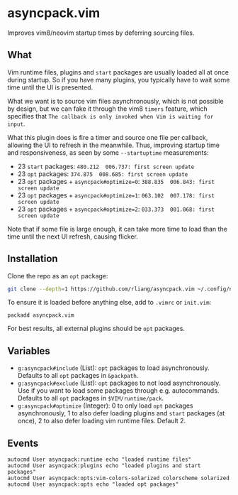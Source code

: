 # asyncpack.vim
Improves vim8/neovim startup times by deferring sourcing files.

## What
Vim runtime files, plugins and `start` packages are usually loaded all at once
during startup. So if you have many plugins, you typically have to wait some
time until the UI is presented.

What we want is to source vim files asynchronously, which is not possible by
design, but we can fake it through the vim8 `timers` feature, which specifies
that `The callback is only invoked when Vim is waiting for input`.

What this plugin does is fire a timer and source one file per callback,
allowing the UI to refresh in the meanwhile. Thus, improving startup time and
responsiveness, as seen by some `--startuptime` measurements:

* 23 `start` packages: `480.212  006.737: first screen update`
* 23 `opt` packages: `374.875  008.685: first screen update`
* 23 `opt` packages + `asyncpack#optimize=0`: `388.835  006.843: first screen update`
* 23 `opt` packages + `asyncpack#optimize=1`: `063.102  007.178: first screen update`
* 23 `opt` packages + `asyncpack#optimize=2`: `033.373  001.068: first screen update`

Note that if some file is large enough, it can take more time to load than the
time until the next UI refresh, causing flicker.

## Installation
Clone the repo as an `opt` package:
```sh
git clone --depth=1 https://github.com/rliang/asyncpack.vim ~/.config/nvim/pack/foo/opt/asyncpack.vim`
```

To ensure it is loaded before anything else, add to `.vimrc` or `init.vim`:
```vim
packadd asyncpack.vim
```

For best results, all external plugins should be `opt` packages.

## Variables
* `g:asyncpack#include` (List): `opt` packages to load asynchronously.
  Defaults to all `opt` packages in `&packpath`.
* `g:asyncpack#exclude` (List): `opt` packages to not load asynchronously.
  Use if you want to load some packages through e.g. autocommands.
  Defaults to all `opt` packages in `$VIM/runtime/pack`.
* `g:asyncpack#optimize` (Integer): 0 to only load `opt` packages asynchronously,
  1 to also defer loading plugins and `start` packages (at once),
  2 to also defer loading vim runtime files.
  Default 2.

## Events

```vim
autocmd User asyncpack:runtime echo "loaded runtime files"
autocmd User asyncpack:plugins echo "loaded plugins and start packages"
autocmd User asyncpack:opts:vim-colors-solarized colorscheme solarized
autocmd User asyncpack:opts echo "loaded opt packages"
```
